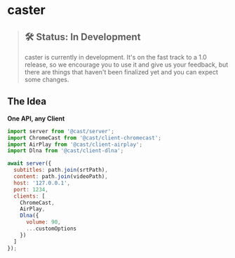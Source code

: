 # caster

> ## 🛠 Status: In Development
>
> caster is currently in development. It's on the fast track to a 1.0 release, so we encourage you to use it and give us your feedback, but there are things that haven't been finalized yet and you can expect some changes.

## The Idea

**One API, any Client**

```js
import server from '@cast/server';
import ChromeCast from '@cast/client-chromecast';
import AirPlay from '@cast/client-airplay';
import Dlna from '@cast/client-dlna';

await server({
  subtitles: path.join(srtPath),
  content: path.join(videoPath),
  host: '127.0.0.1',
  port: 1234,
  clients: [
    ChromeCast,
    AirPlay,
    Dlna({
      volume: 90,
      ...customOptions
    })
  ]
});
```
